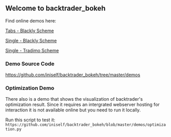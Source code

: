 ## Welcome to backtrader_bokeh

Find online demos here:

[Tabs - Blackly Scheme](https://iniself.github.io/backtrader_bokeh/demos/blackly_tabs.html)

[Single - Blackly Scheme](https://iniself.github.io/backtrader_bokeh/demos/blackly_single.html)

[Single - Tradimo Scheme](https://iniself.github.io/backtrader_bokeh/demos/tradimo_single.html)

### Demo Source Code ###
https://github.com/iniself/backtrader_bokeh/tree/master/demos

### Optimization Demo ###
There also is a demo that shows the visualization of backtrader's optimization result. Since it requires an intergrated webserver hosting for interaction it is not available online but you need to run it locally.

Run this script to test it:
`https://github.com/iniself/backtrader_bokeh/blob/master/demos/optimization.py`